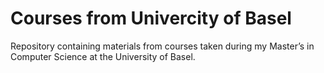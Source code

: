 # Courses from Univercity of Basel

Repository containing materials from courses taken during my Master’s in Computer Science at the University of Basel.
